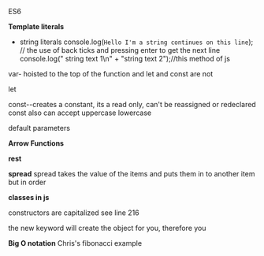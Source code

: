 ES6

**Template literals**

- string literals 
console.log(`Hello I'm a string
continues on this line`); // the use of back ticks and pressing enter to get the next line
console.log(" string text 1\n" + "string text 2");//this method of js


var- hoisted to the top of the function and let and const are not

let

const--creates a constant, its a read only, can't be reassigned or redeclared
const also can accept uppercase lowercase

default parameters

**Arrow Functions**


**rest**

**spread**
spread takes the value of the items and puts them in to another item but in order

**classes in js**

constructors are capitalized see line 216

the new keyword will create the object for you, therefore you

**Big O notation**
Chris's fibonacci example
